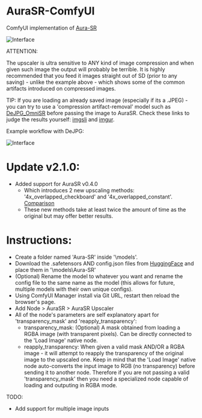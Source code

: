 # AuraSR-ComfyUI
ComfyUI implementation of [Aura-SR](https://github.com/fal-ai/aura-sr)

![Interface](nodes_preview/pv1.png)


ATTENTION:

The upscaler is ultra sensitive to ANY kind of image compression and when given such image the output will probably be terrible. It is highly recommended that you feed it images straight out of SD (prior to any saving) - unlike the example above - which shows some of the common artifacts introduced on compressed images.

TIP: If you are loading an already saved image (especially if its a .JPEG) - you can try to use a 'compression artifact-removal' model such as [DeJPG_OmniSR](https://openmodeldb.info/models/1x-DeJPG-OmniSR) before passing the image to AuraSR. Check these links to judge the results yourself: [imgsli](https://imgsli.com/Mjc1NzYw/0/2) and [imgur](https://imgur.com/a/pwFwnwF).

Example workflow with DeJPG:

![Interface](nodes_preview/pv2.png)

# Update v2.1.0:
- Added support for AuraSR v0.4.0
	- Which introduces 2 new upscaling methods: '4x_overlapped_checkboard' and '4x_overlapped_constant'. [Comparison](https://imgsli.com/MjgxMzgx)
	- These new methods take at least twice the amount of time as the original but may offer better results.

# Instructions:
- Create a folder named 'Aura-SR' inside '\models'.
- Download the .safetensors AND config.json files from [HuggingFace](https://huggingface.co/fal/AuraSR/tree/main) and place them in '\models\Aura-SR'
- (Optional) Rename the model to whatever you want and rename the config file to the same name as the model (this allows for future, multiple models with their own unique configs).
- Using ComfyUI Manager install via Git URL, restart then reload the browser's page.
- Add Node > AuraSR > AuraSR Upscaler
- All of the node's parameters are self explanatory apart for 'transparency_mask' and 'reapply_transparency':
  - transparency_mask: (Optional) A mask obtained from loading a RGBA image (with transparent pixels). Can be directly connected to the 'Load Image' native node.
  - reapply_transparency: When given a valid mask AND/OR a RGBA image - it will attempt to reapply the transparency of the original image to the upscaled one. Keep in mind that the 'Load Image' native node auto-converts the input image to RGB (no transparency) before sending it to another node. Therefore if you are not passing a valid 'transparency_mask' then you need a specialized node capable of loading and outputing in RGBA mode.




TODO:
- Add support for multiple image inputs
